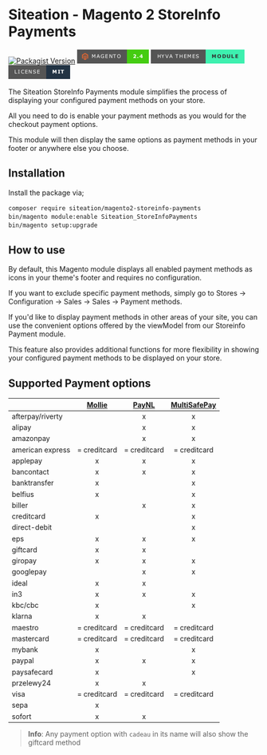 # Siteation - Magento 2 StoreInfo Payments

[![Packagist Version](https://img.shields.io/packagist/v/siteation/magento2-storeinfo-payments?style=for-the-badge)](https://packagist.org/packages/siteation/magento2-storeinfo-payments)
![Supported Magento Versions](https://raw.githubusercontent.com/Siteation/.github/main/assets/badges/magento-2.4-support.png)
[![Hyvä Themes Module](https://raw.githubusercontent.com/Siteation/.github/main/assets/badges/hyva-module.png)](https://hyva.io/)
[![License](https://raw.githubusercontent.com/Siteation/.github/main/assets/badges/license.png)](https://github.com/Siteation/magento2-storeinfo-payments/blob/main/LICENSE)

The Siteation StoreInfo Payments module simplifies the process of displaying your configured payment methods on your store.

All you need to do is enable your payment methods as you would for the checkout payment options.

This module will then display the same options as payment methods in your footer or anywhere else you choose.

## Installation

Install the package via;

```bash
composer require siteation/magento2-storeinfo-payments
bin/magento module:enable Siteation_StoreInfoPayments
bin/magento setup:upgrade
```

## How to use

By default, this Magento module displays all enabled payment methods as icons in your theme's footer and requires no configuration.

If you want to exclude specific payment methods,
simply go to Stores → Configuration → Sales → Sales → Payment methods.

If you'd like to display payment methods in other areas of your site,
you can use the convenient options offered by the viewModel from our Storeinfo Payment module.

This feature also provides additional functions for more flexibility in showing your configured payment methods to be displayed on your store.

## Supported Payment options

|                  |   [Mollie]   |   [PayNL]    | [MultiSafePay] |
| ---------------- | :----------: | :----------: | :------------: |
| afterpay/riverty |              |      x       |       x        |
| alipay           |              |      x       |       x        |
| amazonpay        |              |      x       |       x        |
| american express | = creditcard | = creditcard |  = creditcard  |
| applepay         |      x       |      x       |       x        |
| bancontact       |      x       |      x       |       x        |
| banktransfer     |      x       |              |       x        |
| belfius          |      x       |              |       x        |
| biller           |              |      x       |       x        |
| creditcard       |      x       |              |       x        |
| direct-debit     |              |              |       x        |
| eps              |      x       |      x       |       x        |
| giftcard         |      x       |      x       |                |
| giropay          |      x       |      x       |       x        |
| googlepay        |              |      x       |       x        |
| ideal            |      x       |      x       |                |
| in3              |      x       |      x       |       x        |
| kbc/cbc          |      x       |              |       x        |
| klarna           |      x       |      x       |                |
| maestro          | = creditcard | = creditcard |  = creditcard  |
| mastercard       | = creditcard | = creditcard |  = creditcard  |
| mybank           |      x       |              |       x        |
| paypal           |      x       |      x       |       x        |
| paysafecard      |      x       |              |       x        |
| przelewy24       |      x       |      x       |                |
| visa             | = creditcard | = creditcard |  = creditcard  |
| sepa             |      x       |              |                |
| sofort           |      x       |      x       |                |

> **Info**: Any payment option with `cadeau` in its name will also show the giftcard method

[Mollie]: https://github.com/mollie/magento2
[PayNL]: https://github.com/paynl/magento2-plugin
[MultiSafePay]: https://github.com/MultiSafepay/magento2
